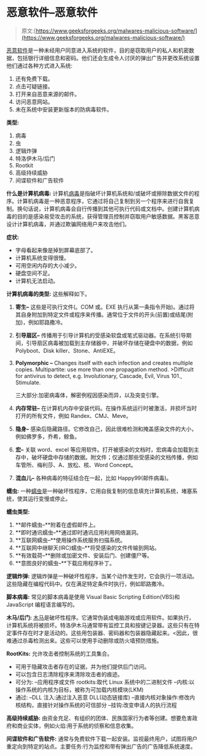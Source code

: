 # 恶意软件–恶意软件

> 原文:[https://www.geeksforgeeks.org/malwares-malicious-software/](https://www.geeksforgeeks.org/malwares-malicious-software/)

[恶意软件](https://www.geeksforgeeks.org/malware-and-its-types/)是一种未经用户同意进入系统的软件，目的是窃取用户的私人和机密数据，包括银行详细信息和密码。他们还会生成令人讨厌的弹出广告并更改系统设置
他们通过各种方式进入系统:

1.  还有免费下载。
2.  点击可疑链接。
3.  打开来自恶意来源的邮件。
4.  访问恶意网站。
5.  未在系统中安装更新版本的防病毒软件。

**类型:**

1.  病毒
2.  虫
3.  逻辑炸弹
4.  特洛伊木马/后门
5.  Rootkit
6.  高级持续威胁
7.  间谍软件和广告软件

**什么是计算机病毒:**
计算机[病毒](https://www.geeksforgeeks.org/types-of-virus/)是指破坏计算机系统和/或破坏或擦除数据文件的程序。计算机病毒是一种恶意程序，它通过将自己复制到另一个程序来进行自我复制。换句话说，计算机病毒会自行传播到其他可执行代码或文档中。创建计算机病毒的目的是感染易受攻击的系统，获得管理员控制并窃取用户敏感数据。黑客恶意设计计算机病毒，并通过欺骗网络用户来攻击他们。

**症状:**

*   字母看起来像是掉到屏幕底部了。
*   计算机系统变得很慢。
*   可用空闲内存的大小减少。
*   硬盘空间不足。
*   计算机无法启动。

**计算机病毒的类型:**
这些解释如下。

1.  **寄生–**
    这些是可执行文件(。COM 或。EXE 执行从第一条指令开始)。通过将其自身附加到特定文件或程序来传播。通常位于文件的开头(前置)或结尾(附加)，例如耶路撒冷。
2.  **引导扇区–**
    传播用于引导计算机的受感染软盘或笔式驱动器。在系统引导期间，引导扇区病毒被加载到主存储器中，并破坏存储在硬盘中的数据，例如 Polyboot、Disk killer、Stone、AntiEXE。
3.  **Polymorphic –**
    Changes itself with each infection and creates multiple copies. Multipartite: use more than one propagation method. >Difficult for antivirus to detect, e.g. Involutionary, Cascade, Evil, Virus 101., Stimulate.

    三大部分:加密病毒体，解密例程因感染而异，以及突变引擎。

4.  **内存常驻–**
    在计算机内存中安装代码。在操作系统运行时被激活，并损坏当时打开的所有文件，例如 Randex、CMJ、Meve。
5.  **隐身–**
    感染后隐藏路径。它修改自己，因此很难检测和掩盖感染文件的大小，例如佛罗多，乔希，鲸鱼。
6.  **宏–**
    关联 word、excel 等应用软件。打开被感染的文档时，宏病毒会加载到主存中，破坏硬盘中存储的数据。附文件；仅通过那些受感染的文档传播，例如车管所、梅利莎、A、放松、核、Word Concept。

9.  **混血儿–**
    各种病毒的特征结合在一起，比如 Happy99(邮件病毒)。

**蠕虫:**
一种[蠕虫](https://www.geeksforgeeks.org/difference-between-virus-worm-and-trojan-horse/)是一种破坏性程序，它用自我复制的信息填充计算机系统，堵塞系统，使其运行变慢或停止。

**蠕虫类型:**

1.  **邮件蠕虫–**附着在虚假邮件上。
2.  **即时通讯蠕虫–**通过即时通讯应用利用网络漏洞。
3.  **互联网蠕虫–**使用操作系统服务扫描系统。
4.  **互联网中继聊天(IRC)蠕虫–**将受感染的文件传输到网站。
5.  **有效载荷–**删除或加密文件、安装后门、创建僵尸等。
6.  **意图良好的蠕虫–**下载应用程序补丁。

**逻辑炸弹:**
逻辑炸弹是一种破坏性程序，当某个动作发生时，它会执行一项活动。这些隐藏在编程代码中。仅在满足特定条件时执行，例如耶路撒冷。

**脚本病毒:**
常见的脚本病毒是使用 Visual Basic Scripting Edition(VBS)和 JavaScript 编程语言编写的。

**木马/后门:**
[木马](https://www.geeksforgeeks.org/difference-between-virus-worm-and-trojan-horse/)是破坏性程序。它通常伪装成电脑游戏或应用软件。如果执行，计算机系统将被损坏。特洛伊木马通常带有监控工具和按键记录器。这些只有在特定事件存在时才是活动的。这些用包装器、密码器和包装器隐藏起来。<因此，很难通过杀毒检测出来。这些可以使用手动删除或防火墙预防措施。

**RootKits:**
允许攻击者控制系统的工具集合。

*   可用于隐藏攻击者存在的证据，并为他们提供后门访问。
*   可以包含日志清除程序来清除攻击者的痕迹。
*   可分为:
    –应用程序或文件 rootkits:取代 Linux 系统中的二进制文件
    –内核:以操作系统的内核为目标，被称为可加载内核模块(LKM)
*   通过:
    –DLL 注入:通过注入恶意 DLL(动态链接库)
    –直接内核对象操作:修改内核结构，直接针对操作系统的可信部分
    –挂钩:改变申请人的执行流程

**高级持续威胁:**
由资金充足、有组织的团体、民族国家行为者等创建。想要危害政府和商业实体，例如火焰:用于系统的侦察和信息收集。

**间谍软件和广告软件:**
通常与免费软件下载一起安装。监视最终用户，试图将用户重定向到特定的站点。主要任务:行为监控和带有弹出广告的广告降低系统速度。